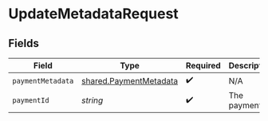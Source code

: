 # UpdateMetadataRequest


## Fields

| Field                                                                   | Type                                                                    | Required                                                                | Description                                                             |
| ----------------------------------------------------------------------- | ----------------------------------------------------------------------- | ----------------------------------------------------------------------- | ----------------------------------------------------------------------- |
| `paymentMetadata`                                                       | [shared.PaymentMetadata](../../../sdk/models/shared/paymentmetadata.md) | :heavy_check_mark:                                                      | N/A                                                                     |
| `paymentId`                                                             | *string*                                                                | :heavy_check_mark:                                                      | The payment ID.                                                         |